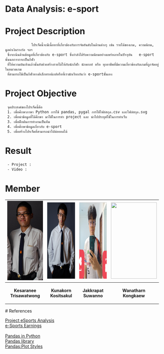 # Data Analysis: e-sport
# Project Description
                โปรเจ็คนี้จะมีเนื้อหาที่เกี่ยวข้องกับการจัดอันดับในด้านต่างๆ เช่น รายได้ของเกม, ความนิยม, มูลค่าเงินรางวัล ฯลฯ 
     ซึ่งจะเน้นด้านข้อมูลที่เกี่ยวข้องกับ e-sport ซึ่งกำลังได้รับความนิยมอย่างแพร่หลายในปัจจุบัน   e-sport นั้นนอกจากจะเป็นกีฬา
     ที่ให้ความบันเทิงแล้วนั้นยังช่วยสร้างรายได้ให้กับนักกีฬา นักพากย์ หรือ ทุกอาชีพที่มีความเกี่ยวข้องกับเกมที่ถูกจัดอยู่ในหมวดเกม
     ที่สามารถใช้เป็นกีฬาทางอิเล็กทรอนิกส์หรือที่เรามักเรียกกันว่า e-sportนัั้นเอง
# Project Objective
     จุดประสงค์ของโปรเจ็คนี้คือ
     1. เพื่อศึกษาภาษา Python การใช้ pandas, pygal การใช้ไฟล์สกุล.csv และไฟล์สกุล.svg
     2. เพื่อนำข้อมูลที่ได้ศึกษา มาใช้ในการทำ project และ นำไปประยุต์ใช้ในการทำเว็บ
     3. เพื่อฝึกฝนการทำงานเป็นทีม
     4. เพื่อศึกษาข้อมูลเกี่ยวกับ e-sport
     5. เพื่อสร้างโปรเจ็คที่สามารถนำไปต่อยอดได้
# Result
     - Project :
     - Video :
# Member
<center><table>
  <tr>
  <th><img src="MGI/ARM.jpg" height="260" width="150"></th>
  <th><img src="MGI/KIM.jpg" height="250" width="150"></th>
  <th><img src="MGI/ICE.jpg" height="250" width="150"></th>
  <th><img src="MGI/tun.jpg" height="250" width="150"></th>
 </tr>
 <tr>
  <th><p align="center">Kesaranee Trisawatwong</p></th> 
  <th><p align="center">Kunakorn Kositsakul</p></th>
  <th><p align="center">Jakkrapat Suwanno</p></th>
  <th><p align="center">Wanatharn Kongkaew</p></th>
 </tr>
 </table></center>
# References

<a href=https://github.com/tanknk/PSIT-Project/>Project eSports Analysis</a><br />
<a href=https://www.esportsearnings.com/>e-Sports Earnings</a><br /><br />
<a href=https://https://medium.com/@sinlapachai.hon/%E0%B8%A1%E0%B8%B2%E0%B9%80%E0%B8%A3%E0%B8%B5%E0%B8%A2%E0%B8%99%E0%B8%A3%E0%B8%B9%E0%B9%89%E0%B8%81%E0%B8%B2%E0%B8%A3%E0%B9%83%E0%B8%8A%E0%B9%89-%E0%B8%81%E0%B8%B2%E0%B8%A3%E0%B8%97%E0%B8%B3%E0%B8%84%E0%B8%A7%E0%B8%B2%E0%B8%A1%E0%B8%AA%E0%B8%B0%E0%B8%AD%E0%B8%B2%E0%B8%94%E0%B8%82%E0%B9%89%E0%B8%AD%E0%B8%A1%E0%B8%B9%E0%B8%A5%E0%B8%94%E0%B9%89%E0%B8%A7%E0%B8%A2-python-%E0%B9%82%E0%B8%94%E0%B8%A2%E0%B8%81%E0%B8%B2%E0%B8%A3%E0%B9%83%E0%B8%8A%E0%B9%89-pandas-%E0%B8%81%E0%B8%B1%E0%B8%99-2f5049640e70/>Pandas in Python</a><br />
<a href=https://www.somkiat.cc/cleaning-data-with-pandas/>Pandas library</a><br />
<a href=https://youtu.be/NWSckTiUq_E/>Pandas:Plot Styles</a>
